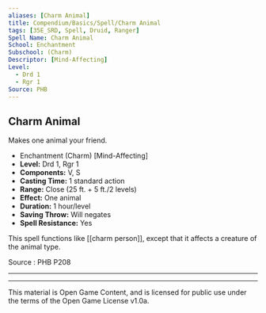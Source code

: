 ```yaml
---
aliases: [Charm Animal]
title: Compendium/Basics/Spell/Charm Animal
tags: [35E_SRD, Spell, Druid, Ranger]
Spell Name: Charm Animal
School: Enchantment
Subschool: (Charm)
Descriptor: [Mind-Affecting]
Level:
  - Drd 1
  - Rgr 1
Source: PHB
---
```



## Charm Animal

Makes one animal your friend.

*   Enchantment (Charm) [Mind-Affecting]
*   **Level:** Drd 1, Rgr 1
*   **Components:** V, S
*   **Casting Time:** 1 standard action
*   **Range:** Close (25 ft. + 5 ft./2 levels)
*   **Effect:** One animal
*   **Duration:** 1 hour/level
*   **Saving Throw:** Will negates
*   **Spell Resistance:** Yes

This spell functions like [[charm person]], except that it affects a creature of the animal type.

Source : PHB P208

---

---

This material is Open Game Content, and is licensed for public use under
the terms of the Open Game License v1.0a.
